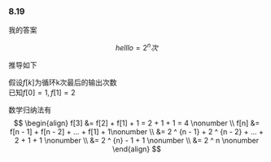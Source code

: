 ### 8.19

我的答案

$$ helllo = 2 ^ n 次$$

推导如下

假设$f[k]$为循环k次最后的输出次数  
已知$f[0] = 1,f[1] = 2$

数学归纳法有
$$
\begin{align}
    f[3] &= f[2] + f[1] + 1 = 2 + 1 + 1 = 4 \nonumber \\
    f[n] &= f[n - 1] + f[n - 2] + ... + f[1] + 1\nonumber \\
         &= 2 ^ {n - 1} + 2 ^ {n - 2} + ... + 2 + 1 + 1 \nonumber \\
         &= 2 ^ {n} - 1 + 1 \nonumber \\
         &= 2 ^ n \nonumber
\end{align}
$$